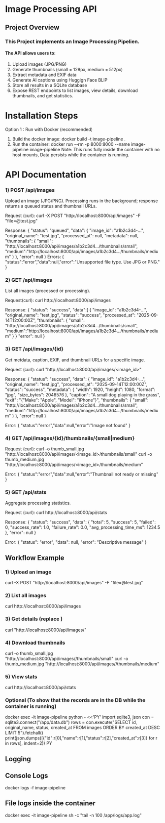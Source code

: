 # Image Processing API
## Project Overview
### This Project implements an Image Processing Pipelien.
#### The API allows users to:
  1) Upload images (JPG/PNG)
  2) Generate thumbnails (small = 128px, medium = 512px)
  3) Extract metadata and EXIF data
  4) Generate AI captions using Huggign Face BLIP
  5) Store all results in a SQLite database
  6) Expose REST endpoints to list images, view details, download thumbnails, and get statistics.

# Installation Steps
Option 1 : Run with Docker (recommended)
1) Build the docker image:
   docker build -t image-pipeline .
2) Run the container:
   docker run --rm -p 8000:8000 --name image-pipeline image-pipeline
   Note: This runs fully inside the container with no host mounts, Data persists while the container is running.


# API Documentation
### 1) POST /api/images
   Upload an image (JPG/PNG). Processing runs in the background; response returns a queued status and thumbnail URLs.
   
   Request (curl): curl -X POST "http://localhost:8000/api/images" -F "file=@test.jpg"
   
   Response: 
   {
    "status": "queued",
    "data": {
      "image_id": "a1b2c3d4-...",
      "original_name": "test.jpg",
      "processed_at": null,
      "metadata": null,
      "thumbnails": {
        "small": "http://localhost:8000/api/images/a1b2c3d4.../thumbnails/small",
        "medium":"http://localhost:8000/api/images/a1b2c3d4.../thumbnails/medium"
      }
    },
    "error": null
  }
  Errors:
  { "status":"error","data":null,"error":"Unsupported file type. Use JPG or PNG." }

### 2) GET /api/images
List all images (processed or processing).

Request(curl): curl http://localhost:8000/api/images

Response:
{
  "status": "success",
  "data":[
    {
      "image_id": "a1b2c3d4-...",
      "original_name": "test.jpg",
      "status": "success",
      "processed_at": "2025-09-14T12:00:00Z",
      "thumbnails": {
        "small": "http://localhost:8000/api/images/a1b2c3d4.../thumbnails/small",
        "medium":"http://localhost:8000/api/images/a1b2c3d4.../thumbnails/medium"
      }
    }
  "error": null
}

### 3) GET /api/images/{id}
Get metdata, caption, EXIF, and thumbnail URLs for a specific image.

Request (curl): curl "http://localhost:8000/api/images/<image_id>"

Response:
{
  "status": "success",
  "data": {
    "image_id": "a1b2c3d4-...",
    "original_name": "test.jpg",
    "processed_at": "2025-09-14T12:00:00Z",
    "status": "success",
    "metadata": { "width": 1920, "height": 1080, "format": "jpg", "size_bytes": 2048576 },
    "caption": "A small dog playing in the grass",
    "exif": "{\"Make\": \"Apple\", \"Model\": \"iPhone\"}",
    "thumbnails": {
      "small": "http://localhost:8000/api/images/a1b2c3d4.../thumbnails/small",
      "medium":"http://localhost:8000/api/images/a1b2c3d4.../thumbnails/medium"
    }
  },
  "error": null
}

Error:
{ "status":"error","data":null,"error":"Image not found" }

### 4) GET /api/images/{id}/thumbnails/{small|medium}

Request (curl):
curl -o thumb_small.jpg "http://localhost:8000/api/images/<image_id>/thumbnails/small"
curl -o thumb_medium.jpg "http://localhost:8000/api/images/<image_id>/thumbnails/medium"

Error:
{ "status":"error","data":null,"error":"Thumbnail not ready or missing" }

### 5) GET /api/stats
Aggregate processing statistics.

Request (curl): curl http://localhost:8000/api/stats

Response:
{
  "status": "success",
  "data": {
    "total": 5,
    "success": 5,
    "failed": 0,
    "success_rate": 1.0,
    "failure_rate": 0.0,
    "avg_processing_time_ms": 1234.5
  },
  "error": null
}

Error:
{
  "status": "error",
  "data": null,
  "error": "Descriptive message"
}

## Workflow Example
### 1) Upload an image
curl -X POST "http://localhost:8000/api/images" -F "file=@test.jpg"

### 2) List all images
curl http://localhost:8000/api/images

### 3) Get details (replace <id>)
curl "http://localhost:8000/api/images/<id>"

### 4) Download thumbnails
curl -o thumb_small.jpg  "http://localhost:8000/api/images/<id>/thumbnails/small"
curl -o thumb_medium.jpg "http://localhost:8000/api/images/<id>/thumbnails/medium"

### 5) View stats
curl http://localhost:8000/api/stats

### Optional (To show that the records are in the DB while the container is running)
docker exec -it image-pipeline python - <<'PY'
import sqlite3, json
con = sqlite3.connect("/app/data.db")
rows = con.execute("SELECT id, original_name, status, created_at FROM images ORDER BY created_at DESC LIMIT 5").fetchall()
print(json.dumps([{"id":r[0],"name":r[1],"status":r[2],"created_at":r[3]} for r in rows], indent=2))
PY

## Logging
## Console Logs
docker logs -f image-pipeline

## File logs inside the container
docker exec -it image-pipeline sh -c "tail -n 100 /app/logs/app.log"

